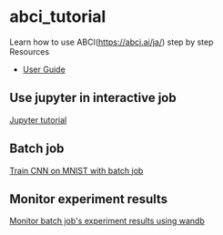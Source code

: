 # abci_tutorial
Learn how to use ABCI(https://abci.ai/ja/) step by step  
Resources  
- [User Guide](https://docs.abci.ai/ja/)

## Use jupyter in interactive job
[Jupyter tutorial](jupyter_tutorial.md)
## Batch job
[Train CNN on MNIST with batch job](batch_job_tutorial.md)
## Monitor experiment results
[Monitor batch job's experiment results using wandb](experiment)

